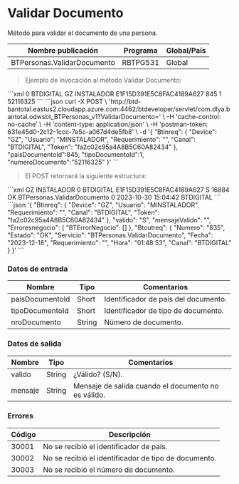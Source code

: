 # Validar Documento 

Método para validar el documento de una persona. 

Nombre publicación | Programa | Global/País 
--------- | ----------- | ----------- 
BTPersonas.ValidarDocumento | RBTPG531 | Global 

> Ejemplo de invocación al método Validar Documento: 

<code-group> 
<code-block title="XML" active> 
```xml 
<soapenv:Envelope xmlns:soapenv="http://schemas.xmlsoap.org/soap/envelope/" xmlns:bts="http://uy.com.dlya.bantotal/BTSOA/"> 
   <soapenv:Header/> 
   <soapenv:Body> 
      <bts:BTPersonas.ValidarDocumento> 
         <bts:Btinreq> 
            <bts:Requerimiento>0</bts:Requerimiento> 
            <bts:Canal>BTDIGITAL</bts:Canal> 
            <bts:Device>GZ</bts:Device> 
            <bts:Usuario>INSTALADOR</bts:Usuario> 
            <bts:Token>E1F15D391E5C8FAC4189A627</bts:Token> 
         </bts:Btinreq> 
         <bts:paisDocumentoId>845</bts:paisDocumentoId> 
         <bts:tipoDocumentoId>1</bts:tipoDocumentoId> 
         <bts:numeroDocumento>52116325</bts:numeroDocumento> 
      </bts:BTPersonas.ValidarDocumento> 
   </soapenv:Body> 
</soapenv:Envelope> 
``` 
</code-block> 

<code-block title="JSON"> 
```json 
curl -X POST \ 
  'http://btd-bantotal.eastus2.cloudapp.azure.com:4462/btdeveloper/servlet/com.dlya.bantotal.odwsbt_BTPersonas_v1?ValidarDocumento=' \ 
  -H 'cache-control: no-cache' \ 
  -H 'content-type: application/json' \ 
  -H 'postman-token: 631e45d0-2c12-1ccc-7e5c-a067d4de5fb8' \ 
  -d '{ 
	"Btinreq": { 
		"Device": "GZ", 
		"Usuario": "MINSTALADOR", 
		"Requerimiento": "", 
		"Canal": "BTDIGITAL", 
		"Token": "fa2c02c95a4A8B5C60A82434" 
	}, 
   "paisDocumentoId":845, 
   "tipoDocumentoId":1, 
   "numeroDocumento":"52116325" 
}' 
``` 
</code-block> 
</code-group> 

> El POST retornará la siguiente estructura: 

<code-group> 
<code-block title="XML" active> 
```xml 
<SOAP-ENV:Envelope xmlns:SOAP-ENV="http://schemas.xmlsoap.org/soap/envelope/" xmlns:xsd="http://www.w3.org/2001/XMLSchema" xmlns:SOAP-ENC="http://schemas.xmlsoap.org/soap/encoding/" xmlns:xsi="http://www.w3.org/2001/XMLSchema-instance"> 
   <SOAP-ENV:Body> 
      <BTPersonas.ValidarDocumentoResponse xmlns="http://uy.com.dlya.bantotal/BTSOA/"> 
         <Btinreq> 
            <Device>GZ</Device> 
            <Usuario>INSTALADOR</Usuario> 
            <Requerimiento>0</Requerimiento> 
            <Canal>BTDIGITAL</Canal> 
            <Token>E1F15D391E5C8FAC4189A627</Token> 
         </Btinreq> 
         <valido>S</valido> 
         <mensajeValido/> 
         <Erroresnegocio/> 
         <Btoutreq> 
            <Numero>16884</Numero> 
            <Estado>OK</Estado> 
            <Servicio>BTPersonas.ValidarDocumento</Servicio> 
            <Requerimiento>0</Requerimiento> 
            <Fecha>2023-10-30</Fecha> 
            <Hora>15:04:42</Hora> 
            <Canal>BTDIGITAL</Canal> 
         </Btoutreq> 
      </BTPersonas.ValidarDocumentoResponse> 
   </SOAP-ENV:Body> 
</SOAP-ENV:Envelope> 
``` 
</code-block> 

<code-block title="JSON"> 
```json 
'{ 
	"Btinreq": { 
		"Device": "GZ", 
		"Usuario": "MINSTALADOR", 
		"Requerimiento": "", 
		"Canal": "BTDIGITAL", 
		"Token": "fa2c02c95a4A8B5C60A82434" 
	}, 
   "valido": "S", 
   "mensajeValido": "", 
   "Erroresnegocio": { 
       "BTErrorNegocio": [] 
   }, 
   "Btoutreq": { 
       "Numero": "835", 
       "Estado": "OK", 
       "Servicio": "BTPersonas.ValidarDocumento", 
       "Fecha": "2023-12-18", 
       "Requerimiento": "", 
       "Hora": "01:48:53", 
       "Canal": "BTDIGITAL" 
   } 
}' 
``` 
</code-block> 
</code-group> 

### Datos de entrada 

Nombre | Tipo | Comentarios 
--------- | ----------- | ----------- 
paisDocumentoId | Short | Identificador de país del documento. 
tipoDocumentoId | Short | Identificador de tipo de documento. 
nroDocumento | String | Número de documento. 

### Datos de salida 

Nombre | Tipo | Comentarios 
--------- | ----------- | ----------- 
valido | String | ¿Válido? (S/N). 
mensaje | String | Mensaje de salida cuando el documento no es válido. 

### Errores 

Código | Descripción 
--------- | ----------- 
30001 | No se recibió el identificador de país. 
30002 | No se recibió el identificador de tipo de documento. 
30003 | No se recibió el número de documento. 

 
